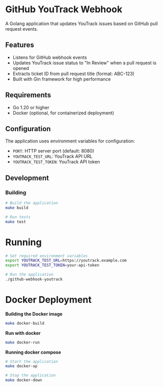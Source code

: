 # GitHub YouTrack Webhook

A Golang application that updates YouTrack issues based on GitHub pull request events.

## Features

- Listens for GitHub webhook events
- Updates YouTrack issue status to "In Review" when a pull request is opened
- Extracts ticket ID from pull request title (format: ABC-123)
- Built with Gin framework for high performance

## Requirements

- Go 1.20 or higher
- Docker (optional, for containerized deployment)

## Configuration

The application uses environment variables for configuration:

- `PORT`: HTTP server port (default: 8080)
- `YOUTRACK_TEST_URL`: YouTrack API URL
- `YOUTRACK_TEST_TOKEN`: YouTrack API token

## Development

### Building

```bash
# Build the application
make build

# Run tests
make test
```
# Running
```bash
# Set required environment variables
export YOUTRACK_TEST_URL=https://youtrack.example.com
export YOUTRACK_TEST_TOKEN=your-api-token

# Run the application
./github-webhook-youtrack
```

# Docker Deployment

**Building the Docker image**
```bash
make docker-build
```
**Run with docker**
```bash
make docker-run
```
**Running docker compose**
```bash
# Start the application
make docker-up

# Stop the application
make docker-down
```
